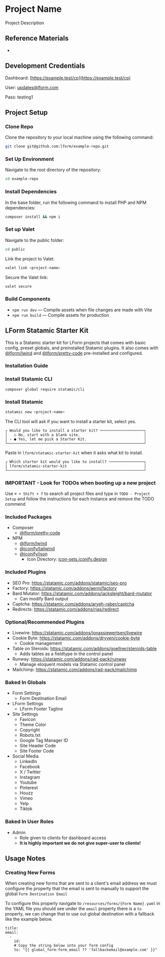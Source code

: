 # Project Name

Project Description

## Reference Materials

-

## Development Credentials

Dashboard: [https://example.test/cp](https://example.test/cp)

User: updates@lform.com

Pass: testing1

## Project Setup

### Clone Repo

Clone the repository to your local machine using the following command:

```bash
git clone git@github.com:lform/example-repo.git
```

### Set Up Environment

Navigate to the root directory of the repository:

```bash
cd example-repo
```

### Install Dependencies

In the base folder, run the following command to install PHP and NPM dependencies:

```bash
composer install && npm i
```

### Set up Valet

Navigate to the public folder:
```bash
cd public
```

Link the project to Valet:

```bash
valet link <project-name>
```

Secure the Valet link:

```bash
valet secure
```

### Build Components

- `npm run dev` — Compile assets when file changes are made with Vite
- `npm run build` — Compile assets for production

## LForm Statamic Starter Kit

This is a Statamic starter kit for LForm projects that comes with basic config, preset globals, and preinstalled Statamic plugins. It also comes with [@lform/lwind](https://github.com/lform/lwind) and [@lform/pretty-code](https://github.com/lform/pretty-code) pre-installed and configured.

### Installation Guide

### Install Statamic CLI

```
composer global require statamic/cli
```

### Install Statamic
```bash
statamic new <project-name>
```

The CLI tool will ask if you want to install a starter kit, select yes.

```
┌ Would you like to install a starter kit? ────────────────────┐
│   ○ No, start with a blank site.                             │
│ › ● Yes, let me pick a Starter Kit.                          │
└──────────────────────────────────────────────────────────────┘
```

Paste in `lform/statamic-starter-kit` when it asks what kit to install.

```
┌ Which starter kit would you like to install? ────────────────┐
│ lform/statamic-starter-kit                                   │
└──────────────────────────────────────────────────────────────┘
 ```

### IMPORTANT - Look for TODOs when booting up a new project

Use `⌘ + Shift + f` to search all project files and type in `TODO - Project Setup` and follow the instructions for each instance and remove the TODO commend

### Included Packages

- Composer
  - [@lform/pretty-code](https://github.com/lform/pretty-code)
- NPM
  - [@lform/lwind](https://github.com/lform/lwind)
  - [@iconify/tailwind](https://www.npmjs.com/package/@iconify/tailwind)
  - [@iconify/json](https://www.npmjs.com/package/@iconify/json)
    - Icon Directory: [icon-sets.iconify.design](https://icon-sets.iconify.design/)

### Included Plugins

- SEO Pro: https://statamic.com/addons/statamic/seo-pro
- Factory: https://statamic.com/addons/aerni/factory
- Bard Mutator: https://statamic.com/addons/jacksleight/bard-mutator
  - Can modify Bard output
- Captcha: https://statamic.com/addons/aryeh-raber/captcha
- Redirects: https://statamic.com/addons/rias/redirect

### Optional/Recommended Plugins

- Livewire: https://statamic.com/addons/jonassiewertsen/livewire
- Cookie Byte: https://statamic.com/addons/dryven/cookie-byte
  - Cookie management
- Table on Steroids: https://statamic.com/addons/goellner/steroids-table
  - Adds tables as a fieldtype in the control panel
- Runway: https://statamic.com/addons/rad-pack/runway
  - Manage eloquent models via Statamic control panel
- Mailchimp: https://statamic.com/addons/rad-pack/mailchimp


### Baked In Globals

- Form Settings
  - Form Destination Email
- LForm Settings
  - LForm Footer Tagline
- Site Settings
  - Favicon
  - Theme Color
  - Copyright
  - Robots.txt
  - Google Tag Manager ID
  - Site Header Code
  - Site Footer Code
- Social Media
  - LinkedIn
  - Facebook
  - X / Twitter
  - Instagram
  - Youtube
  - Pinterest
  - Houzz
  - Vimeo
  - Yelp
  - Tiktok



### Baked In User Roles

- Admin
  - Role given to clients for dashboard access
  - **It is highly important we do not give super-user to clients!**

## Usage Notes

### Creating New Forms

When creating new forms that are sent to a client's email address we must configure the property that the email is sent to manually to support the global `Form Destination Email`

To configure this properly navigate to `/resources/forms/{Form Name}.yaml` in the YAML file you should see under the `email` property there is a `to` property, we can change that to use out global destination with a fallback like the example below.

```Yml
title:
email:
  -
    id:
    # Copy the string below into your form config
    to: "{{ global_form:form_email ?? 'fallbackemail@example.com' }}"
```

